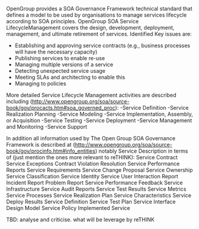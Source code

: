 OpenGroup provides a SOA Governance Framework technical standard that defines a model to be used by organisations to manage services lifecycle according to SOA principles. 
OpenGroup SOA Service LifecycleManagement covers the design, development, deployment, management, and ultimate retirement of services. Identified Key issues are:

- Establishing and approving service contracts (e.g., business processes will have the necessary capacity)
- Publishing services to enable re-use
- Managing multiple versions of a service
- Detecting unexpected service usage
- Meeting SLAs and architecting to enable this
- Managing to policies

More detailed Service Lifecycle Management activities are described including (http://www.opengroup.org/soa/source-book/gov/procacts.htm#soa_governed_proc):
-Service Definition
-Service Realization Planning
-Service Modeling
-Service Implementation, Assembly, or Acquisition
-Service Testing
-Service Deployment
-Service Management and Monitoring
-Service Support

In addition all information used by The Open Group SOA Governance Framework is described at (http://www.opengroup.org/soa/source-book/gov/procinfo.htm#info_entities) notably Service Description in terms of (just mention the ones more relevant to reTHINK):
Service Contract
Service Exceptions
Contract Violation Resolution
Service Performance Reports
Service Requirements
Service Change Proposal
Service Ownership
Service Classification
Service Identity
Service User Interaction Report
Incident Report
Problem Report
Service Performance Feedback
Service Infrastructure
Service Audit Reports
Service Test Results
Service Metrics
Service Processes
Service Realization Plan
Service Characteristics
Service Deploy Results
Service Definition
Service Test Plan
Service Interface Design Model
Service Policy
Implemented Service

TBD: analyse and criticise. what will be leverage by reTHINK
